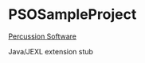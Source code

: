 PSOSampleProject
================
[Percussion Software](http://www.percussion.com "Percussion Software")

Java/JEXL extension stub